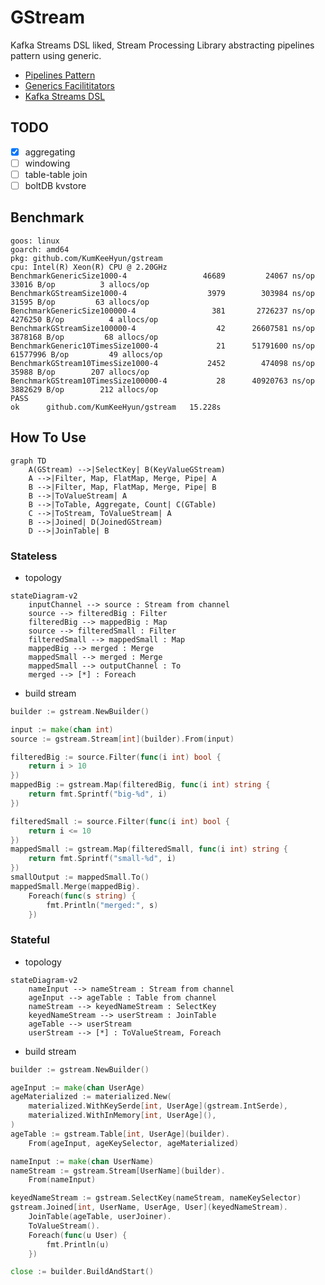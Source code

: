 # GStream

Kafka Streams DSL liked, Stream Processing Library abstracting pipelines pattern using generic.

- [Pipelines Pattern](https://go.dev/blog/pipelines)
- [Generics Facilititators](https://rakyll.org/generics-facilititators/)
- [Kafka Streams DSL](https://kafka.apache.org/20/documentation/streams/developer-guide/dsl-api.html)

## TODO

- [x] aggregating
- [ ] windowing
- [ ] table-table join
- [ ] boltDB kvstore

## Benchmark

```
goos: linux
goarch: amd64
pkg: github.com/KumKeeHyun/gstream
cpu: Intel(R) Xeon(R) CPU @ 2.20GHz
BenchmarkGenericSize1000-4            	   46689	     24067 ns/op	   33016 B/op	       3 allocs/op
BenchmarkGStreamSize1000-4            	    3979	    303984 ns/op	   31595 B/op	      63 allocs/op
BenchmarkGenericSize100000-4          	     381	   2726237 ns/op	 4276250 B/op	       4 allocs/op
BenchmarkGStreamSize100000-4          	      42	  26607581 ns/op	 3878168 B/op	      68 allocs/op
BenchmarkGeneric10TimesSize1000-4     	      21	  51791600 ns/op	61577996 B/op	      49 allocs/op
BenchmarkGStream10TimesSize1000-4     	    2452	    474098 ns/op	   35988 B/op	     207 allocs/op
BenchmarkGStream10TimesSize100000-4   	      28	  40920763 ns/op	 3882629 B/op	     212 allocs/op
PASS
ok  	github.com/KumKeeHyun/gstream	15.228s
```

## How To Use

```mermaid 
graph TD
    A(GStream) -->|SelectKey| B(KeyValueGStream)
    A -->|Filter, Map, FlatMap, Merge, Pipe| A
    B -->|Filter, Map, FlatMap, Merge, Pipe| B
    B -->|ToValueStream| A
    B -->|ToTable, Aggregate, Count| C(GTable)
    C -->|ToStream, ToValueStream| A
    B -->|Joined| D(JoinedGStream)
    D -->|JoinTable| B
```

### Stateless

- topology

```mermaid
stateDiagram-v2
    inputChannel --> source : Stream from channel
    source --> filteredBig : Filter
    filteredBig --> mappedBig : Map
    source --> filteredSmall : Filter
    filteredSmall --> mappedSmall : Map
    mappedBig --> merged : Merge
    mappedSmall --> merged : Merge
    mappedSmall --> outputChannel : To
    merged --> [*] : Foreach
```

- build stream

```go
builder := gstream.NewBuilder()

input := make(chan int)
source := gstream.Stream[int](builder).From(input)

filteredBig := source.Filter(func(i int) bool {
	return i > 10
})
mappedBig := gstream.Map(filteredBig, func(i int) string {
	return fmt.Sprintf("big-%d", i)
})

filteredSmall := source.Filter(func(i int) bool {
	return i <= 10
})
mappedSmall := gstream.Map(filteredSmall, func(i int) string {
	return fmt.Sprintf("small-%d", i)
})
smallOutput := mappedSmall.To()
mappedSmall.Merge(mappedBig).
	Foreach(func(s string) {
		fmt.Println("merged:", s)
	})
```


### Stateful

- topology

``` mermaid
stateDiagram-v2
    nameInput --> nameStream : Stream from channel
    ageInput --> ageTable : Table from channel
    nameStream --> keyedNameStream : SelectKey
    keyedNameStream --> userStream : JoinTable
    ageTable --> userStream
    userStream --> [*] : ToValueStream, Foreach
```

- build stream

```go
builder := gstream.NewBuilder()

ageInput := make(chan UserAge)
ageMaterialized := materialized.New(
	materialized.WithKeySerde[int, UserAge](gstream.IntSerde),
	materialized.WithInMemory[int, UserAge](),
)
ageTable := gstream.Table[int, UserAge](builder).
	From(ageInput, ageKeySelector, ageMaterialized)

nameInput := make(chan UserName)
nameStream := gstream.Stream[UserName](builder).
	From(nameInput)

keyedNameStream := gstream.SelectKey(nameStream, nameKeySelector)
gstream.Joined[int, UserName, UserAge, User](keyedNameStream).
	JoinTable(ageTable, userJoiner).
	ToValueStream().
	Foreach(func(u User) {
		fmt.Println(u)
	})

close := builder.BuildAndStart()
```